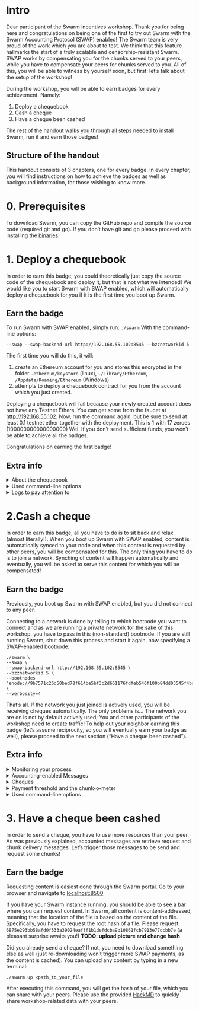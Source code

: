 
# Intro
Dear participant of the Swarm incentives workshop. Thank you for being here and congratulations on being one of the first to try out Swarm with the Swarm Accounting Protocol (SWAP) enabled! The Swarm team is very proud of the work which you are about to test. We think that this feature hallmarks the start of a truly scalable and censorship-resistant Swarm.
SWAP works by compensating you for the chunks served to your peers, while you have to compensate your peers for chunks served to you. All of this, you will be able to witness by yourself soon, but first: let’s talk about the setup of the workshop!

During the workshop, you will be able to earn badges for every achievement. Namely:

1. Deploy a chequebook
2. Cash a cheque
3. Have a cheque been cashed

The rest of the handout walks you through all steps needed to install Swarm, run it and earn those badges!

## Structure of the handout
This handout consists of 3 chapters, one for every badge. In every chapter, you will find instructions on how to achieve the badges as well as background information, for those wishing to know more.

# 0. Prerequisites
To download Swarm, you can copy the GitHub repo and compile the source code (required git and go). If you don’t have git and go please proceed with installing the [binaries](http://192.168.55.103:9999).

# 1. Deploy a chequebook
In order to earn this badge, you could theoretically just copy the source code of the chequebook and deploy it, but that is not what we intended! We would like you to start Swarm with SWAP enabled, which will automatically deploy a chequebook for you if it is the first time you boot up Swarm.

## Earn the badge
To run Swarm with SWAP enabled, simply run: 
`./swarm`
With the command-line options:
```
--swap --swap-backend-url http://192.168.55.102:8545 --bzznetworkid 5
```


The first time you will do this, it will:
1) create an Ethereum account for you and stores this encrypted in the folder `.ethereum/keystore` (linux), `~/Library/Ethereum`, `/Appdata/Roaming/Ethereum` (Windows)
2) attempts to deploy a chequebook contract for you from the account which you just created.

Deploying a chequebook will fail because your newly created account does not have any Testnet Ethers. You can get some from the faucet at http://192.168.55.102.
Now, run the command again, but be sure to send at least 0.1 testnet ether together with the deployment. This is 1 with 17 zeroes (100000000000000000) Wei. If you don’t send sufficient funds, you won’t be able to achieve all the badges. 

Congratulations on earning the first badge!

## Extra info
<details>
<summary>About the chequebook</summary>

### About the chequebook
A chequebook contract is the pounding heart of the Swarm; via the chequebook we can send and receive payments. A chequebook allows you to send and receive payments without doing an on-chain transaction. It works very similar to how cheques work in real life: as a debitor (person who pays), you can write cheques to a creditor. The creditor can cash-in this cheque at a later point in time at the bank chequebook contract. It has some more features as well, such as reserving part of the balance for one specific peer (called hard deposit) and the possibility of cashing out a cheque for other peers (let’s help those poor people without Ether!). You can have a look at the source code for the chequebook [here](https://github.com/ethersphere/swap-swear-and-swindle/blob/master/contracts/SimpleSwap.sol). 
</details>

<details>
<summary>Used command-line options</summary>

### Used command-line options
In the previous session, we used several command-line options. Those are minimally needed to connect to Swarm with SWAP enabled. Curious what they mean? Run:

`./swarm -help`

As you can read, the used options have the following descriptions:

**swap**: *Swarm SWAP enabled (default false)*
This option shows that you want to use swarm with the Swarm Accounting Protocol enabled

**swap-backend-url**: *URL of the Ethereum API provider to settle SWAP payments*
Swarm uses Ethereum (at the moment) to settle payments. Via the URL specified after this flag, you tell Swarm how to connect to Ethereum.

**bzznetworkid**: *Numerical network identifier. The default is the public swarm testnet (4)* 
Swarm with SWAP enabled is currently only allowed on bzznetworkid 5
</details>
<details>
<summary>Logs to pay attention to</summary>

### Logs to pay attention to
When running Swarm with SWAP enabled, a couple of interesting logs pass by. We sum up those worth paying attention to:

`Connecting to SWAP API. url=http://192.168.55.102:8545...`
Swarm tells you it is attempting to make a connection to the blockchain which you specified as a command-line option (swap-backend-url). It does so by pinging and waiting for a response. 

`Using backend network ID. ID=14191 `
Every Ethereum network has a network ID (set in the Genesis block). This identifier is used to make sure that a transaction send on mainnet (for example) is invalid on a testnet. 4 stands for Rinkeby.

`Deploying new swap. owner=0x..., deposit=value`
Swarm tells you it attempts to deploy a chequebook for you. If you don’t have Ether, it will try 5 times before aborting the boot-up sequence. If you do have Ether, you might have to wait for some time, but eventually, you will get the next log, telling you that the chequebook was deployed! `owner` and `deposit` are both arguments that can be given to the constructor of the chequebook contract. `owner` is the account that is allowed to write cheques from this smart-contract (this should be equal to the bzz account which you created before), `deposit` is the amount (in Wei) which will be sent along with the deployment transaction and which is the underlying value for the cheques you are going to write soon!

`Deployed chequebook. Contract address=0x…, deposit=value, owner=0x…`
Tells you the chequebook is deployed at the given address. You can view that this is indeed the case at `https://rinkeby.etherscan.io/address/<your_chequebook_address>`. 

`Bound to chequebook. chequebookAddr=0x...`
You won’t see this log the first time you start up Swarm. It will only appear when you boot up Swarm the second time, or when you do it the first time with a `--swap-chequebook` flag.
</details>

# 2.Cash a cheque
In order to earn this badge, all you have to do is to sit back and relax (almost literally!). When you boot up Swarm with SWAP enabled, content is automatically synced to your node and when this content is requested by other peers, you will be compensated for this. The only thing you have to do is to join a network. Synching of content will happen automatically and eventually, you will be asked to serve this content for which you will be compensated!

## Earn the badge
Previously, you boot up Swarm with SWAP enabled, but you did not connect to any peer.

Connecting to a network is done by telling to which bootnode you want to connect and as we are running a private network for the sake of this workshop, you have to pass in this (non-standard) bootnode.
If you are still running Swarm, shut down this process and start it again, now specifying a SWAP-enabled bootnode:

```
./swarm \
--swap \
--swap-backend-url http://192.168.55.102:8545 \
--bzznetworkid 5 \
--bootnodes "enode://9b7571c26d50bed78f614be5bf3b2d661176fdfeb546f100b84dd03545f4bc98e42e640286ac92fe110ec5f4995141743e47d8f642aa49ac05bd5f2cab2e881a@192.168.55.102:30399" \
--verbosity=4
```

That’s all. If the network you just joined is actively used, you will be receiving cheques automatically. The only problems is... The network you are on is not by default actively used; You and other participants of the workshop need to create traffic! To help out your neighbor earning this badge (let’s assume reciprocity, so you will eventually earn your badge as well), please proceed to the next section (“Have a cheque been cashed”).

##  Extra info
<details>
<summary>Monitoring your process</summary>

## Monitoring your progress
Connect to the user interface
In the previous section, you connected to a Swarm network. You probably have seen messages passing by such as
Adding p2p peer and handshake. This means the protocol is running and you are being connected to the network. While this is nice, you probably want to see something more visual, right? To do this, we need to run boot up Swarm with a couple of more flags. Specifically, the added flags will enable our backend to accept websocket requests from external servers. In layman's terms: it needs to allow our website to read data from the running Swarm instance. Run:

```
./swarm \
--swap \
--swap-backend-url http://192.168.55.102:8545 \
--bzznetworkid 5 \
--bootnodes "enode://9b7571c26d50bed78f614be5bf3b2d661176fdfeb546f100b84dd03545f4bc98e42e640286ac92fe110ec5f4995141743e47d8f642aa49ac05bd5f2cab2e881a@192.168.55.102:30399" \
--verbosity=4 \
--ws \
--wsaddr=0.0.0.0 \
--wsapi=accounting,bzz,swap \
--wsorigins="*"
```
Now, navigate to https://swarm-monitor.netlify.com/ 
</details>

<details>
<summary>Accounting-enabled Messages</summary>

## Accounting-enabled Messages
Currently, there are two messages which trigger the Swarm Accounting Protocol. These are:


1) Retrieve request
2) Chunk delivery

A retrieve request is sent out when you request a certain chunk from a peer. Retrieve requests are sent when:

1) you, the user, wants to download content from Swarm
2) your node has got a retrieve request from another node and forwards this request because it does not have the content itself.


Chunk delivery messages are sent as an answer to a retrieve request.
</details>

</details>

<details>
<summary>Cheques</summary>

## Cheques
A cheque has the following fields:

- Contract (the contract address the cheque can be presented to)
- Beneficiary (the bzz address of the beneficiary)
- Cumulative payment (the cumulative value of all cheques ever sent to this beneficiary)
- Signature (a digital signature on the 3 fields above)

With these four pieces of data, the beneficiary has enough data to successfully cash out the cumulative payment amount minus what has been cashed out previously (the worth of the cheque). When a node receives a cheque, the digital signature is verified and if this is correct, the balance of the peer who sent the cheque increases by the worth of the cheque.
The beauty of a cheque lies in the fact that the sum is always cumulative; this allows nodes to collect cheques and only ever cash-out the last-presented cheque with the highest cumulative amount. This obviously saves a lot on transaction costs—something that is highly needed in the context of Swarm. 
</details>

<details>
<summary>Payment threshold and the chunk-o-meter</summary>

## Payment threshold and the chunk-o-meter
The Swarm Accounting Protocol accounts for balances with your peers
The payment threshold is defined as the amount of honey (Swarms internal accounting unit) at which your peer will initiate payments to other peers. The payment threshold is set in such a way that, in case of equal consumption of chunks, no cheques need to be sent. In case of unequal or high variability of consumption, peers will automatically start compensating each other once the chunk-o-meter tilts too much to one side.
![](https://www.rifos.org/wp-content/uploads/2019/07/5.-swap.gif)
</details>

<details>
<summary>Used command-line options</summary>

## Used command-line options
On top of the command line options which were previously introduced, we used several extra command-line options. These were:

**bootnodes:** `Comma separated enode URLs for P2P discovery bootstrap`
This is the enode-address of the bootnode to which you are connecting. An enode address is in the form: enode://<identifier>@<ip_address>:<port_number>

**verbosity:**  *Logging verbosity: 0=silent, 1=error, 2=warn, 3=info, 4=debug, 5=detail*
We set this value to 4, meaning it will log debug messages, additionally to info, warn and error messages which are logged by default. We set this value to 4 such that you can see the debug messages telling you that your Swarm instance is connecting to other peers.

The flags below are needed to allow our user interface: 
**ws:** Enable the WS-RPC serverEnable the WS-RPC server

**wsaddr:** WS-RPC server listening interface (default: "localhost")

**wsapi:** API's offered over the WS-RPC interface

**wsorigins:** Origins from which to accept websockets requests 
</details>

# 3. Have a cheque been cashed
In order to send a cheque, you have to use more resources than your peer. As was previously explained, accounted messages are retrieve request and chunk delivery messages. Let’s trigger those messages to be send and request some chunks!

## Earn the badge
Requesting content is easiest done through the Swarm portal. Go to your browser and navigate to [localhost:8500](localhost:8500)

If you have your Swarm instance running, you should be able to see a bar where you can request content. In Swarm, all content is content-addressed, meaning that the location of the file is based on the content of the file. Specifically, you have to request the root hash of a file. Please request: `6875e293bb58afd0f533a39024eafff1b1defdcba9b10861fcb7913e77dcbb7e` (a pleasant surprise awaits you!)
**TODO: upload picture and change hash**

Did you already send a cheque? If not, you need to download something else as well (just re-downloading won’t trigger more SWAP payments, as the content is cached). You can upload any content by typing in a new terminal:

`./swarm up <path_to_your_file`

After executing this command, you will get the hash of your file, which you can share with your peers. Please use the provided [HackMD](https://hackmd.io/@s-RC5CxwQ4in063_UXoQRg/rJqXJXDOS/edit) to quickly share workshop-related data with your peers.
